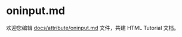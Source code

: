 oninput.md
===

欢迎您编辑 <a target="__blank" href="https://github.com/jaywcjlove/html-tutorial/blob/master/docs/attribute/oninput.md">docs/attribute/oninput.md</a> 文件，共建 HTML Tutorial 文档。